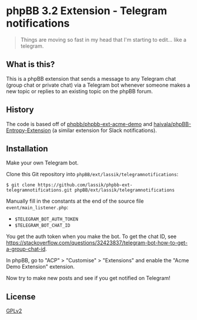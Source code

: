 # phpBB 3.2 Extension - Telegram notifications #

> Things are moving so fast in my head that I'm starting to
edit... like a telegram.

## What is this?

This is a phpBB extension that sends a message to any Telegram chat
(group chat or private chat) via a Telegram bot whenever someone makes
a new topic or replies to an existing topic on the phpBB forum.

## History

The code is based off
of
[phpbb/phpbb-ext-acme-demo](https://github.com/phpbb/phpbb-ext-acme-demo) and
[haivala/phpBB-Entropy-Extension](https://github.com/haivala/phpBB-Entropy-Extension) (a
similar extension for Slack notifications).

## Installation

Make your own Telegram bot.

Clone this Git repository into `phpBB/ext/lassik/telegramnotifications`:

    $ git clone https://github.com/lassik/phpbb-ext-telegramnotifications.git phpBB/ext/lassik/telegramnotifications

Manually fill in the constants at the end of the source file `event/main_listener.php`:

* `$TELEGRAM_BOT_AUTH_TOKEN`
* `$TELEGRAM_BOT_CHAT_ID`

You get the auth token when you make the bot. To get the chat ID,
see
<https://stackoverflow.com/questions/32423837/telegram-bot-how-to-get-a-group-chat-id>.

In phpBB, go to "ACP" > "Customise" > "Extensions" and enable the
"Acme Demo Extension" extension.

Now try to make new posts and see if you get notified on Telegram!

## License

[GPLv2](license.txt)
